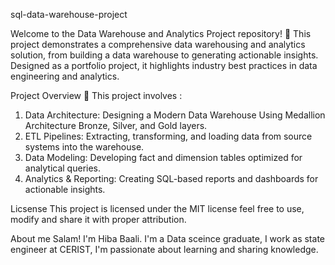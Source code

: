 sql-data-warehouse-project

Welcome to the Data Warehouse and Analytics Project repository! 🚀
This project demonstrates a comprehensive data warehousing and analytics solution, from building a data warehouse to generating actionable insights. Designed as a portfolio project, it highlights industry best practices in data engineering and analytics.

Project Overview 📖
This project involves :
1. Data Architecture: Designing a Modern Data Warehouse Using Medallion Architecture Bronze, Silver, and Gold layers.
2. ETL Pipelines: Extracting, transforming, and loading data from source systems into the warehouse.
3. Data Modeling: Developing fact and dimension tables optimized for analytical queries.
4. Analytics & Reporting: Creating SQL-based reports and dashboards for actionable insights.

Licsense
This project is licensed under the MIT license feel free to use, modify and share it with proper attribution.

About me
Salam! I'm Hiba Baali. I'm a Data sceince graduate, I work as state engineer at CERIST, I'm passionate about learning and sharing knowledge.
